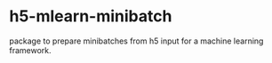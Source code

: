# h5-mlearn-minibatch
package to prepare minibatches from h5 input for a machine learning framework.
